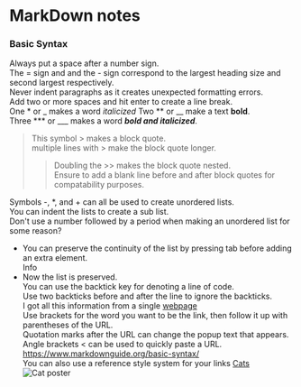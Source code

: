# MarkDown notes
### Basic Syntax
Always put a space after a number sign.  
The = sign and and the - sign correspond to the largest heading size and second largest respectively.  
Never indent paragraphs as it creates unexpected formatting errors.  
Add two or more spaces and hit enter to create a line break.  
One * or _ makes a word *italicized*
Two ** or __ make a text **bold**.  
Three *** or ___ makes a word ***bold and italicized***.  

> This symbol > makes a block quote.  
> multiple lines with > make the block quote longer.
> > Doubling the >> makes the block quote nested.  
> > Ensure to add a blank line before and after block quotes for compatability purposes.  

Symbols -, *, and + can all be used to create unordered lists.  
You can indent the lists to create a sub list.  
Don't use a number followed by a period when making an unordered list for some reason?  
* You can preserve the continuity of the list by pressing tab before adding an extra element.  
  Info  
* Now the list is preserved.  
You can use the backtick key for denoting a line of code.  
Use two backticks before and after the line to ignore the backticks.  
I got all this information from a single [webpage](https://www.markdownguide.org/basic-syntax/ "Meow")  
Use brackets for the word you want to be the link, then follow it up with parentheses of the URL.  
Quotation marks after the URL can change the popup text that appears.  
Angle brackets < can be used to quickly paste a URL. <https://www.markdownguide.org/basic-syntax/>  
You can also use a reference style system for your links [Cats][1]  
![Cat poster](https://upload.wikimedia.org/wikipedia/commons/0/0b/Cat_poster_1.jpg)

[1]: https://en.wikipedia.org/wiki/Cat
